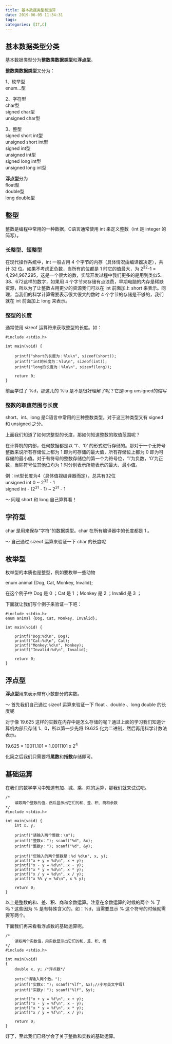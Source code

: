 ```yaml
---
title: 基本数据类型和运算
date: 2019-06-05 11:34:31
tags:
categories: [IT,C]
---
```


## 基本数据类型分类
基本数据类型分为**整数类数据类型**和**浮点型**。

**整数类数据类型**又分为：

1、枚举型    
enum...型

2、字符型     
char型    
signed char型     
unsigned char型   

3、整型    
signed short int型    
unsigned short int型    
signed int型    
unsigned int型    
signed long int型    
unsigned long int型 

**浮点型**分为    
float型    
double型    
long double型   

## 整型
整数是编程中常用的一种数据，C语言通常使用 int 来定义整数（int 是 integer 的简写）。

### 长整型、短整型
在现代操作系统中，int 一般占用 4 个字节的内存（具体情况由编译器决定），共计 32 位。如果不考虑正负数，当所有的位都是 1 时它的值最大，为 2<sup>32</sup>-1 = 4,294,967,295，这是一个很大的数，实际开发过程中我们更多的是用到类似5、38、672这样的数字，如果用 4 个字节来存储有点浪费，早期电脑的内存是稀缺资源，所以为了让整数占用更少的资源我们可以在 int 前面加上 short 来表示。同理，当我们的科学计算需要表示很大很大的数时 4 个字节的存储是不够的，我们就在 int 前面加上 long 来表示。

### 整型的长度
通常使用 sizeof 运算符来获取整型的长度。如：

```
#include <stdio.h>

int main(void) {

    printf("short的长度为：%lu\n", sizeof(short));
    printf("int的长度为：%lu\n", sizeof(int));
    printf("long的长度为：%lu\n", sizeof(long));

    return 0;
}
```

前面学过了 %d，那这儿的 %lu 是不是很好理解了呢？它是long unsigned的缩写

### 整数的取值范围与长度
short、int、long 是C语言中常用的三种整数类型。对于这三种类型又有 signed 和 unsigned 之分。

上面我们知道了如何求整型的长度，那如何知道整数的取值范围呢？

在计算机的内部，任何数据都是以 ‘1’、‘0’ 的形式进行存储的。那对于一个无符号整数来说所有存储位上都为 1 即为可存储的最大值，所有存储位上都为 0 即为可存储的最小值。对于有符号的整数存储位的第一个为符号位，‘1’为负数，‘0’为正数，当除符号位其他位均为 1 时分别表示所能表示的最大、最小值。

例：int型长度为4（具体值视编译器而定），总共有32位   
unsigned int    0 ~ 2<sup>32</sup> - 1   
signed int      - (2<sup>31</sup> - 1) ~ 2<sup>31</sup> - 1

～ 同理 short 和 long 自己算算看！

## 字符型
char 是用来保存“字符”的数据类型。char 在所有编译器中的长度都是 1 。

～ 自己通过 sizeof 运算来验证一下 char 的长度呢

## 枚举型
枚举型的本质也是整型，例如要枚举一些动物

enum animal {Dog, Cat, Monkey, Invalid};

在这个例子中 Dog 是 0 ；Cat 是 1 ；Monkey 是 2 ；Invalid 是 3 ；

下面就让我们写个例子来验证一下吧：

```
#include <stdio.h>
enum animal {Dog, Cat, Monkey, Invalid};

int main(void) {

    printf("Dog:%d\n", Dog);
    printf("Cat:%d\n", Cat);
    printf("Monkey:%d\n", Monkey);
    printf("Invalid:%d\n", Invalid);

    return 0;
}
```

## 浮点型
**浮点型**用来表示带有小数部分的实数。

～ 首先我们自己通过 sizeof 运算来验证一下 float 、double 、long double 的长度呢

对于像 19.625 这样的实数在内存中是怎么存储的呢？通过上面的学习我们知道计算机内部只存储 1、0，所以第一步先将 19.625 化为二进制，然后再用科学计数法表示。

19.625 = 10011.101 = 1.0011101 x 2<sup>4</sup>

化简之后我们只需要将**尾数**和**指数**存储即可。

## 基础运算
在我们的数学学习中知道有加、减、乘、除的运算，那我们就来试试吧。

```
/*
    读取两个整数的值，然后显示出它们的和、差、积、商和余数
*/
#include <stdio.h>

int main(void) {
    int x, y;

    printf("请输入两个整数：\n");
    printf("整数x："); scanf("%d", &x);
    printf("整数y："); scanf("%d", &y);

    printf("您输入的两个整数是：%d %d\n", x, y);
    printf("x + y = %d\n", x + y);
    printf("x - y = %d\n", x - y);
    printf("x * y = %d\n", x * y);
    printf("x / y = %d\n", x / y);
    printf("x %% y = %d\n", x % y);

    return 0;
}
```
以上是整数的和、差、积、商和余数运算。注意在余数运算的时候的两个 % 了吗？这些因为 % 是有特殊含义的。如：%d，当需要显示 % 这个符号的时候就需要写两个。

下面我们再来看看浮点数的基础运算呢。

```
/*
    读取两个实数值，用实数显示出它们的和、差、积、商
*/
#include <stdio.h>

int main(void)
{
    double x, y; /*浮点数*/

    puts("请输入两个数。");
    printf("实数x："); scanf("%lf", &x);//小写英文字母l
    printf("实数y："); scanf("%lf", &y);

    printf("x + y = %f\n", x + y);
    printf("x - y = %f\n", x - y);
    printf("x * y = %f\n", x * y);
    printf("x / y = %f\n", x / y);

    return 0;
}
```

好了，至此我们已经学会了关于整数和实数的基础运算。
